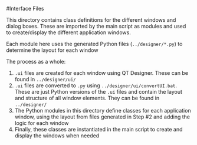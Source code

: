 #Interface Files

This directory contains class definitions for the different windows and dialog 
boxes. These are imported by the main script as modules and used to 
create/display the different application windows.

Each module here uses the generated Python files (`../designer/*.py`) to
determine the layout for each window

The process as a whole:

1. `.ui` files are created for each window using QT Designer. These can be 
found in `../designer/ui/`
2. `.ui` files are converted to `.py` using `../designer/ui/convertUI.bat`.
These are just Python versions of the `.ui` files and contain the layout and
structure of all window elements. They can be found in `../designer/`
3. The Python modules in this directory define classes for each application 
window, using the layout from files generated in Step #2 and adding the 
logic for each window
4. Finally, these classes are instantiated in the main script to create and
display the windows when needed